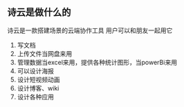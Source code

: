 ## 诗云是做什么的
诗云是一款搭建场景的云端协作工具
用户可以和朋友一起用它
1. 写文档
2. 上传文件当网盘来用
3. 管理数据当excel来用，提供各种统计图形，当powerBi来用
4. 可以设计海报
5. 设计短视频动画
6. 设计博客、wiki
7. 设计各种应用


